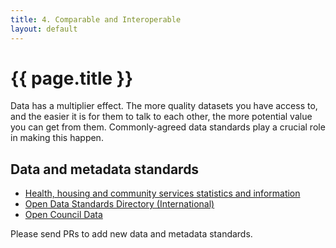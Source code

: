 ```yaml
---
title: 4. Comparable and Interoperable
layout: default
---
```


# {{ page.title }}

Data has a multiplier effect. The more quality datasets you have access to, and the easier it is for them to talk to each other, the more potential value you can get from them. Commonly-agreed data standards play a crucial role in making this happen.

## Data and metadata standards

- [Health, housing and community services statistics and information](https://meteor.aihw.gov.au/)
- [Open Data Standards Directory (International)](https://datastandards.directory/)
- [Open Council Data](https://opencouncildata.org/)

Please send PRs to add new data and metadata standards.